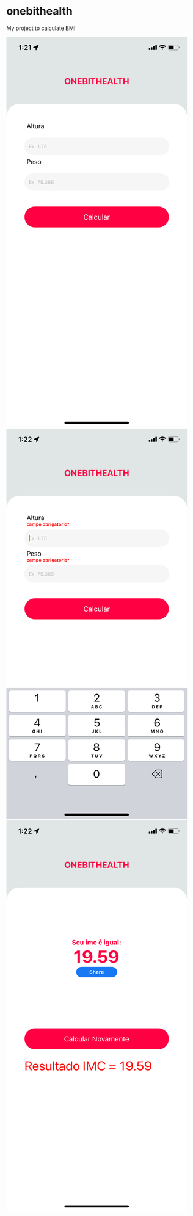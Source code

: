 # onebithealth

My project to calculate BMI

![alt text](IMG_1.png)
![alt text](IMG_2.png)
![alt text](IMG_3.png)